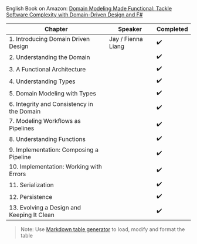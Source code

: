 English Book on Amazon: [Domain Modeling Made Functional: Tackle Software Complexity with Domain-Driven Design and F# ](https://www.amazon.com/Domain-Modeling-Made-Functional-Domain-Driven/dp/1680502549)

| Chapter                                    | Speaker            | Completed |
| ------------------------------------------ | ------------------ | --------- |
| 1. Introducing Domain Driven Design        | Jay / Fienna Liang | ✔️         |
| 2. Understanding the Domain                |                    | ✔️         |
| 3. A Functional Architecture               |                    | ✔️         |
| 4. Understanding Types                     |                    | ✔️         |
| 5. Domain Modeling with Types              |                    | ✔️         |
| 6. Integrity and Consistency in the Domain |                    | ✔️         |
| 7. Modeling Workflows as Pipelines         |                    | ✔️         |
| 8. Understanding Functions                 |                    | ✔️         |
| 9. Implementation: Composing a Pipeline    |                    | ✔️         |
| 10. Implementation: Working with Errors    |                    | ✔️         |
| 11. Serialization                          |                    | ✔️         |
| 12. Persistence                            |                    | ✔️         |
| 13. Evolving a Design and Keeping It Clean |                    | ✔️         |

> Note: Use [Markdown table generator](https://www.tablesgenerator.com/markdown_tables) to load, modify and format the table
